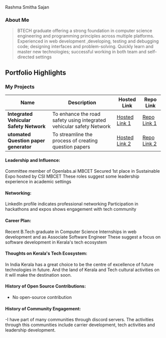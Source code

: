 Rashma Smitha Sajan

### About Me

>  BTECH graduate offering a strong foundation in computer science
engineering and programming principles across multiple platforms.
Experienced in web development ,developing, testing and debugging
code; designing interfaces and problem-solving. Quickly learn and master
new technologies; successful working in both team and self-directed
settings


## Portfolio Highlights

### My Projects

| Name                | Description                                                               | Hosted Link                              | Repo Link                                                      |
|---------------------|---------------------------------------------------------------------------|------------------------------------------|----------------------------------------------------------------|
| **Integrated Vehicular Safety Network**  | To enhance the road safety using integrated vehicular safety Network                                              | [Hosted Link 1](https://example.com)    | [Repo Link 1](https://github.com/username/project1)             |
| **utomated Question paper generator**  | To streamline the process of creating question papers                                            | [Hosted Link 2](https://example.com)    | [Repo Link 2](https://github.com/username/project2)             |

#### Leadership and Influence:

Committee member of Openlabs.ai MBCET
Secured 1st place in Sustainable Expo hosted by CSI MBCET
These roles suggest some leadership experience in academic settings 

#### Networking:

LinkedIn profile indicates professional networking
Participation in hackathons and expos shows engagement with tech community



#### Career Plan:

Recent B.Tech graduate in Computer Science
Internships in web development and as Associate Software Engineer
These suggest a focus on software development in Kerala's tech ecosystem

#### Thoughts on Kerala's Tech Ecosystem:

In India Kerala has a great choice to be the centre of excellence of future technologies in future. And the land of Kerala and Tech cultural activities on it will make the destination soon.

#### History of Open Source Contributions:

- No open-source contribution
  
#### History of Community Engagement:

-I have part of many communities through discord servers. The activities through this communities include carrier development, tech activities and leadership development.



